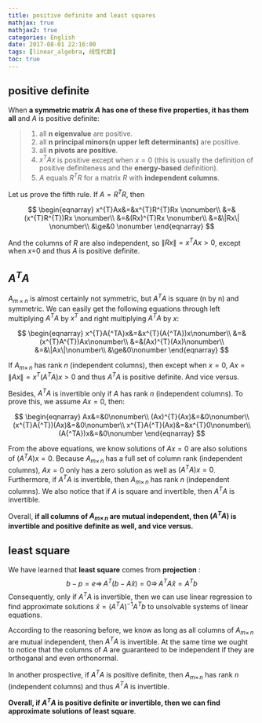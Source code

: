 ```yaml
---
title: positive definite and least squares
mathjax: true
mathjax2: true
categories: English
date: 2017-08-01 22:16:00
tags: [linear_algebra, 线性代数]
toc: true
---
```



## positive definite

When **a symmetric matrix $A$ has one of these five properties, it has them all** and $A$ is positive definite:

>1. all **n eigenvalue** are positive.
>2. all **n principal minors(n upper left determinants)** are positive.
>3. all **n pivots are positive**.
>4. $x^{T}Ax$ is positive except when $x = 0$ (this is usually the definition of positive definiteness and the **energy-based** definition).
>5. $A$ equals $R^{T}R$ for a matrix $R$ with **independent columns**.

Let us prove the fifth rule. If $A = R^{T}R$, then

$$
\begin{eqnarray} 
x^{T}Ax&=&x^{T}R^{T}Rx \nonumber\\
&=&(x^{T}R^{T})Rx \nonumber\\
&=&(Rx)^{T}Rx \nonumber\\
&=&\|Rx\| \nonumber\\
&\ge&0 \nonumber
\end{eqnarray}
$$

And the columns of $R$ are also independent, so $\|Rx\|=x^{T}Ax>0$, except when $x$=0 and thus $A$ is positive definite.

## $A^{T}A$

$A_{m\times n}$ is almost certainly not symmetric, but $A^{T}A$ is square (n by n) and symmetric. We can easily get the following equations through left multiplying $A^{T}A$ by $x^{T}$ and right multiplying $A^{T}A$ by $x$:

$$
\begin{eqnarray}
x^{T}A{^TA}x&=&x^{T}(A{^TA})x\nonumber\\
&=&(x^{T}A^{T})Ax\nonumber\\
&=&(Ax)^{T}(Ax)\nonumber\\
&=&\|Ax\|\nonumber\\
&\ge&0\nonumber
\end{eqnarray}
$$

If $A_{m\times\,n}$ has rank $n$ (independent columns), then except when $x = 0$, $Ax=\|Ax\|=x^{T}(A{^TA})x>0$ and thus $A^{T}A$ is positive definite. And vice versus.

Besides, $A^{T}A$ is invertible only if $A$ has rank $n$ (independent columns). To prove this, we assume $Ax=0$, then:

$$
\begin{eqnarray} 
Ax&=&0\nonumber\\
(Ax)^{T}(Ax)&=&0\nonumber\\
(x^{T}A{^T})(Ax)&=&0\nonumber\\
x^{T}A{^T}(Ax)&=&x^{T}0\nonumber\\
(A{^TA})x&=&0\nonumber
\end{eqnarray}
$$

From the above equations, we know solutions of $Ax=0$ are also solutions of  $(A{^TA})x=0$. Because $A_{m\times\,n}$ has a full set of column rank (independent columns),  $Ax=0$ only has a zero solution as well as $(A{^T}A)x=0$. Furthermore, if $A{^T}A$ is invertible, then $A_{m\times\,n}$ has rank $n$ (independent columns). We also notice that if $A$ is square and invertible, then  $A{^T}A$ is invertible. 

Overall, **if all columns of $A_{m\times\,n}$ are mutual independent, then $(A{^T}A)$ is invertible and positive definite as well, and vice versus.**

## least square
We have learned that **least square** comes from **projection** :
$$b-p=e\Rightarrow\,A^{T}(b-A\hat{x})=0\Rightarrow\,A^{T}A\hat{x}=A^{T}b$$
Consequently, only if $A^{T}A$ is invertible, then we can use linear regression to find approximate solutions $\hat{x}=(A^{T}A)^{-1}A^{T}b$ to unsolvable systems of linear equations. 

According to the reasoning before, we know as long as all columns of $A_{m\times\,n}$ are mutual independent, then $A{^T}A$ is invertible. At the same time we ought to notice that the columns of $A$ are guaranteed to be independent if they are orthoganal and even orthonormal. 

In another prospective, if $A^{T}A$ is positive definite, then $A_{m\times\,n}$ has rank $n$ (independent columns) and thus $A^{T}A$ is invertible.

**Overall, if $A^{T}A$ is positive definite or invertible, then we can find approximate solutions of least square**.